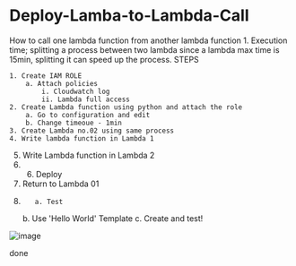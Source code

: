 # Deploy-Lamba-to-Lambda-Call
How to call one lambda function from another lambda function
	1. Execution time; splitting a process between two lambda since a lambda max time is 15min, splitting it can speed up the process.
STEPS

	1. Create IAM ROLE
		a. Attach policies
			i. Cloudwatch log
			ii. Lambda full access
	2. Create Lambda function using python and attach the role
		a. Go to configuration and edit
		b. Change timeoue - 1min
	3. Create Lambda no.02 using same process
	4. Write lambda function in Lambda 1
  5. Write Lambda function in Lambda 2
  6. 	6. Deploy
  7. Return to Lambda 01
  8. 		a. Test 
		b. Use 'Hello World' Template
    c. Create and test!

![image](https://github.com/Dextain/Deploy-Lamba-to-Lambda-Call/assets/174049610/7147963b-b849-4ff2-b8d6-156f038de96a)

done


